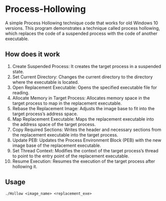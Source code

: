 # Process-Hollowing
A simple Process Hollowing technique code that works for old Windows 10 versions. This program demonstrates a technique called process hollowing, which replaces the code of a suspended process with the code of another executable.

## How does it work
1. Create Suspended Process: It creates the target process in a suspended state.
2. Set Current Directory: Changes the current directory to the directory where the executable is located.
3. Open Replacement Executable: Opens the specified executable file for reading.
4. Allocate Memory in Target Process: Allocates memory space in the target process to map in the replacement executable.
5. Rebase the Replacement Image: Adjusts the image base to fit into the target process’s address space.
6. Map Replacement Executable: Maps the replacement executable into the address space of the target process.
7. Copy Required Sections: Writes the header and necessary sections from the replacement executable into the target process.
8. Update PEB: Updates the Process Environment Block (PEB) with the new image base of the replacement executable.
9. Set Thread Context: Modifies the context of the target process’s thread to point to the entry point of the replacement executable.
10. Resume Execution: Resumes the execution of the target process after hollowing it.

## Usage
```
./Hollow <image_name> <replacement_exe>
```

